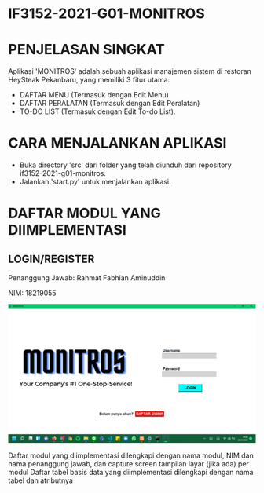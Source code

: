 # IF3152-2021-G01-MONITROS

# PENJELASAN SINGKAT
Aplikasi 'MONITROS' adalah sebuah aplikasi manajemen sistem di restoran HeySteak Pekanbaru, yang memiliki 3 fitur utama:
- DAFTAR MENU (Termasuk dengan Edit Menu)
- DAFTAR PERALATAN (Termasuk dengan Edit Peralatan)
- TO-DO LIST (Termasuk dengan Edit To-do List). 

# CARA MENJALANKAN APLIKASI
- Buka directory 'src' dari folder yang telah diunduh dari repository if3152-2021-g01-monitros.
- Jalankan 'start.py' untuk menjalankan aplikasi.

# DAFTAR MODUL YANG DIIMPLEMENTASI
## LOGIN/REGISTER
Penanggung Jawab: Rahmat Fabhian Aminuddin

NIM: 18219055

<img src="./doc/login.png" alt="login.png" width="800"/>

Daftar modul yang diimplementasi dilengkapi dengan nama modul, NIM dan nama penanggung jawab, dan capture screen tampilan layar (jika ada) per modul 
Daftar tabel basis data yang diimplementasi dilengkapi dengan nama tabel dan atributnya
